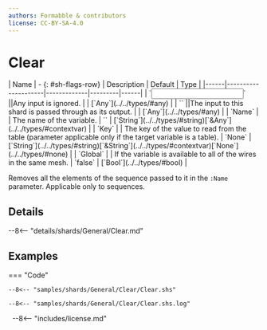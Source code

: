 ```yaml
---
authors: Formabble & contributors
license: CC-BY-SA-4.0
---
```



# Clear

<div class="sh-parameters" markdown="1">
| Name | - {: #sh-flags-row} | Description | Default | Type |
|------|---------------------|-------------|---------|------|
| `<input>` ||Any input is ignored. | | [`Any`](../../types/#any) |
| `<output>` ||The input to this shard is passed through as its output. | | [`Any`](../../types/#any) |
| `Name` |  | The name of the variable. | `` | [`String`](../../types/#string)[`&Any`](../../types/#contextvar) |
| `Key` |  | The key of the value to read from the table (parameter applicable only if the target variable is a table). | `None` | [`String`](../../types/#string)[`&String`](../../types/#contextvar)[`None`](../../types/#none) |
| `Global` |  | If the variable is available to all of the wires in the same mesh. | `false` | [`Bool`](../../types/#bool) |

</div>

Removes all the elements of the sequence passed to it in the `:Name` parameter. Applicable only to sequences.

## Details

--8<-- "details/shards/General/Clear.md"


## Examples

=== "Code"

  ```x86asm linenums="1"
  --8<-- "samples/shards/General/Clear/Clear.shs"
  ```

  ```
  --8<-- "samples/shards/General/Clear/Clear.shs.log"
  ```
&nbsp;
--8<-- "includes/license.md"

